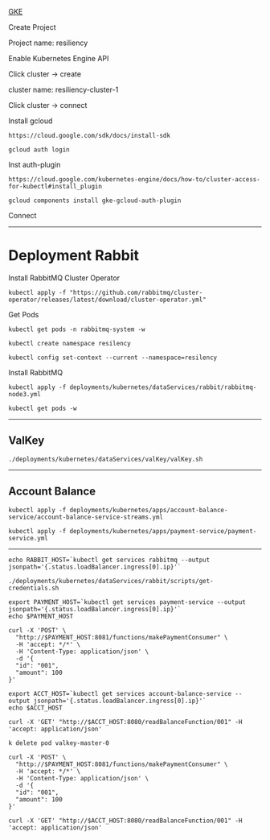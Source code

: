 


[GKE](https://console.cloud.google.com/projectselector2/kubernetes/list/overview?referrer=search&organizationId=987448017264&supportedpurview=project)

Create Project

Project name: resiliency

Enable Kubernetes Engine API


Click cluster -> create 

cluster name: resiliency-cluster-1

Click cluster -> connect


Install gcloud

```shell
https://cloud.google.com/sdk/docs/install-sdk
```


```shell
gcloud auth login
```

Inst auth-plugin

```shell
https://cloud.google.com/kubernetes-engine/docs/how-to/cluster-access-for-kubectl#install_plugin
```


```shell
gcloud components install gke-gcloud-auth-plugin
```

Connect

--------------------------------------------
# Deployment Rabbit


Install RabbitMQ Cluster Operator

```shell
kubectl apply -f "https://github.com/rabbitmq/cluster-operator/releases/latest/download/cluster-operator.yml"
```

Get Pods

```shell
kubectl get pods -n rabbitmq-system -w
```




```shell
kubectl create namespace resilency
```


```shell
kubectl config set-context --current --namespace=resilency
```

Install RabbitMQ

```shell
kubectl apply -f deployments/kubernetes/dataServices/rabbit/rabbitmq-node3.yml
```


```shell
kubectl get pods -w
```

-------

## ValKey


```shell
./deployments/kubernetes/dataServices/valKey/valKey.sh
```

-------

## Account Balance

```shell
kubectl apply -f deployments/kubernetes/apps/account-balance-service/account-balance-service-streams.yml
```


```shell
kubectl apply -f deployments/kubernetes/apps/payment-service/payment-service.yml
```

-------


```shell
echo RABBIT_HOST=`kubectl get services rabbitmq --output jsonpath='{.status.loadBalancer.ingress[0].ip}'`
```

```shell
./deployments/kubernetes/dataServices/rabbit/scripts/get-credentials.sh
```


```shell
export PAYMENT_HOST=`kubectl get services payment-service --output jsonpath='{.status.loadBalancer.ingress[0].ip}'`
echo $PAYMENT_HOST
```

```shell
curl -X 'POST' \
  "http://$PAYMENT_HOST:8081/functions/makePaymentConsumer" \
  -H 'accept: */*' \
  -H 'Content-Type: application/json' \
  -d '{
  "id": "001",
  "amount": 100
}'
```

```shell
export ACCT_HOST=`kubectl get services account-balance-service --output jsonpath='{.status.loadBalancer.ingress[0].ip}'`
echo $ACCT_HOST
```



```shell
curl -X 'GET' "http://$ACCT_HOST:8080/readBalanceFunction/001" -H 'accept: application/json'
```


```shell
k delete pod valkey-master-0
```


```shell
curl -X 'POST' \
  "http://$PAYMENT_HOST:8081/functions/makePaymentConsumer" \
  -H 'accept: */*' \
  -H 'Content-Type: application/json' \
  -d '{
  "id": "001",
  "amount": 100
}'
```

```shell
curl -X 'GET' "http://$ACCT_HOST:8080/readBalanceFunction/001" -H 'accept: application/json'
```
